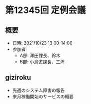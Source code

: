 # 第12345回 定例会議

## 概要
- 日時: 2021/10/23 13:00-14:00
- 参加者
  - A部: 澤田課長、鈴木
  - B部: 小鳥遊課長、三浦

## giziroku 
- 先週のシステム障害の報告
- 来月稼働開始のサービスの概要
